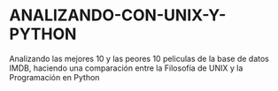 # ANALIZANDO-CON-UNIX-Y-PYTHON
Analizando las mejores 10 y las peores 10 peliculas de la base de datos IMDB, haciendo una comparación entre la Filosofía de UNIX y la Programación en Python
